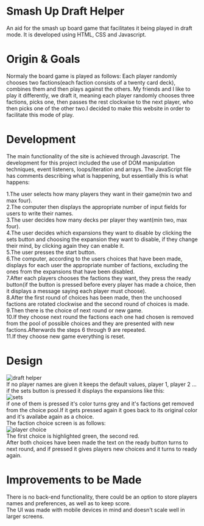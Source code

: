 # Smash Up Draft Helper
An aid for the smash up board game that facilitates it being played in draft mode. It is developed using HTML, CSS and Javascript.

# Origin & Goals
Normaly the board game is played as follows: Each player randomly chooses two factions(each faction consists of a twenty card deck), combines them and then plays against the others. My friends and I like to play it differently, we draft it, meaning each player randomly chooses three factions, picks one, then passes the rest clockwise to the next player, who then picks one of the other two.I decided to make this website in order to facilitate this mode of play.

# Development
The main functionality of the site is achieved through Javascript. The development for this project included the use of DOM manipulation techniques, event listeners, loops/iteration and arrays. The JavaScript file has comments describing what is happening, but essentially this is what happens:

1.The user selects how many players they want in their game(min two and max four).<br/>
2.The computer then displays the appropriate number of input fields for users to write their names.<br/>
3.The user decides how many decks per player they want(min two, max four).<br/>
4.The user decides which expansions they want to disable by clicking the sets button and choosing the expansion they want to disable, if they change their mind, by clicking again they can enable it.<br/>
5.The user presses the start button.<br/>
6.The computer, according to the users choices that have been made, displays for each user the appropriate number of factions, excluding the ones from the expansions that have been disabled.<br/>
7.After each players chooses the factions they want, they press the ready button(if the button is pressed before every player has made a choice, then it displays a message saying each player must choose).<br/>
8.After the first round of choices has been made, then the unchoosed factions are rotated clockwise and the second round of choices is made.<br/>
9.Then there is the choice of next round or new game.<br/>
10.If they choose next round the factions each one had chosen is removed from the pool of possible choices and they are presented with new factions.Afterwards the steps 6 through 9 are repeated.<br/>
11.If they choose new game everything is reset.

# Design
![draft helper](https://user-images.githubusercontent.com/57803526/71412878-441dc280-2658-11ea-95f2-bd81a2129078.PNG)<br/>
If no player names are given it keeps the default values, player 1, player 2 ...<br/>
if the sets button is pressed it displays the expansions like this:<br/>
![sets](https://user-images.githubusercontent.com/57803526/71413095-46cce780-2659-11ea-92c1-a6f031ca9c32.PNG)<br/>
if one of them is pressed it's color turns grey and it's factions get removed from the choice pool.If it gets pressed again it goes back to its original color and it's availabe again as a choice.<br/>
The faction choice screen is as follows:<br/>
![player choice](https://user-images.githubusercontent.com/57803526/71413309-3a955a00-265a-11ea-8da4-289e96ec50f0.PNG)<br/>
The first choice is highlighted green, the second red.<br/>
After both choices have been made the text on the ready button turns to next round, and if pressed it gives players new choices and it turns to ready again.

# Improvements to be Made
There is no back-end functionality, there could be an option to store players names and preferences, as well as to keep score.<br/>
The UI was made with mobile devices in mind and doesn't scale well in larger screens.
